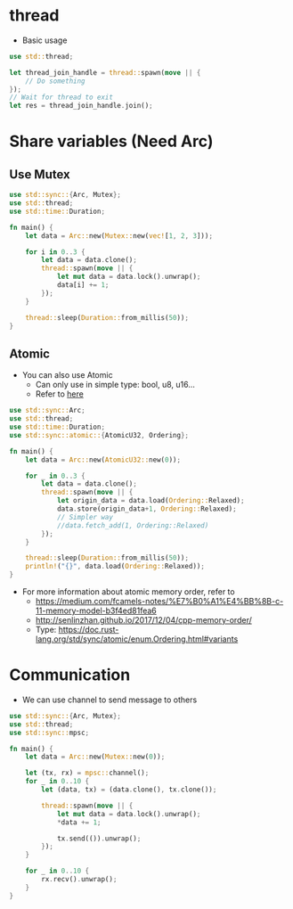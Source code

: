# thread

* Basic usage

```rust
use std::thread;

let thread_join_handle = thread::spawn(move || {
    // Do something
});
// Wait for thread to exit
let res = thread_join_handle.join();
```

# Share variables (Need Arc)

## Use Mutex

```rust
use std::sync::{Arc, Mutex};
use std::thread;
use std::time::Duration;

fn main() {
    let data = Arc::new(Mutex::new(vec![1, 2, 3]));

    for i in 0..3 {
        let data = data.clone();
        thread::spawn(move || {
            let mut data = data.lock().unwrap();
            data[i] += 1;
        });
    }

    thread::sleep(Duration::from_millis(50));
}
```

## Atomic

* You can also use Atomic
  - Can only use in simple type: bool, u8, u16...
  - Refer to [here](https://doc.rust-lang.org/std/sync/atomic/index.html#structs)

```rust
use std::sync::Arc;
use std::thread;
use std::time::Duration;
use std::sync::atomic::{AtomicU32, Ordering};

fn main() {
    let data = Arc::new(AtomicU32::new(0));

    for _ in 0..3 {
        let data = data.clone();
        thread::spawn(move || {
            let origin_data = data.load(Ordering::Relaxed);
            data.store(origin_data+1, Ordering::Relaxed);
            // Simpler way
            //data.fetch_add(1, Ordering::Relaxed)
        });
    }

    thread::sleep(Duration::from_millis(50));
    println!("{}", data.load(Ordering::Relaxed));
}
```

* For more information about atomic memory order, refer to
  * https://medium.com/fcamels-notes/%E7%B0%A1%E4%BB%8B-c-11-memory-model-b3f4ed81fea6
  * http://senlinzhan.github.io/2017/12/04/cpp-memory-order/
  * Type: https://doc.rust-lang.org/std/sync/atomic/enum.Ordering.html#variants

# Communication

* We can use channel to send message to others

```rust
use std::sync::{Arc, Mutex};
use std::thread;
use std::sync::mpsc;

fn main() {
    let data = Arc::new(Mutex::new(0));

    let (tx, rx) = mpsc::channel();
    for _ in 0..10 {
        let (data, tx) = (data.clone(), tx.clone());

        thread::spawn(move || {
            let mut data = data.lock().unwrap();
            *data += 1;

            tx.send(()).unwrap();
        });
    }

    for _ in 0..10 {
        rx.recv().unwrap();
    }
}
```
